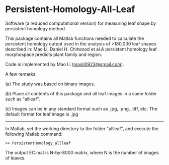 # Persistent-Homology-All-Leaf
Software (a reduced computational version) for measuring leaf shape by persistent homology method

This package contains all Matlab functions needed to calculate the persistent homology output used in the analysis of >180,000 leaf shapes described in: 
Mao Li, Daniel H. Chitwood et al.A persistent homology leaf morphospace predicts plant family and region. 
 

Code is implemented by Mao Li (maoli0923@gmail.com).

A few remarks:

(a) The study was based on binary images.

(b) Place all contents of this package and all leaf images in a same folder such as "allleaf".

(c) Images can be in any standard format such as .jpg, .png, .tiff, etc. The default format for leaf image is .jpg

*************************************************************************************************************************************

In Matlab, set the working directory to the folder "allleaf", and execute the following Matlab command:
 
    >> PersistentHomology_allleaf


The output EC.mat is N-by-8000 matrix, where N is the number of images of leaves.
